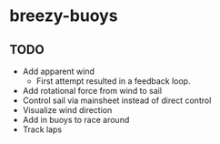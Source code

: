 # breezy-buoys


## TODO

* Add apparent wind
  * First attempt resulted in a feedback loop.
* Add rotational force from wind to sail
* Control sail via mainsheet instead of direct control
* Visualize wind direction
* Add in buoys to race around
* Track laps
